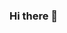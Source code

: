 ### Hi there 👋

<!--
**angelLi17/angelLi17** is a ✨ _special_ ✨ repository because its `README.md` (this file) appears on your GitHub profile.

System.out.println("
- 🌱 I’m currently learning Algebra 1
- 💬 Ask me about in the comments!
- 😄 Pronouns: her/she
- ⚡ Fun fact: I am a human")
